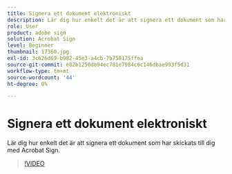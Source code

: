 ```yaml
---
title: Signera ett dokument elektroniskt
description: Lär dig hur enkelt det är att signera ett dokument som har skickats till dig med Acrobat Sign
role: User
product: adobe sign
solution: Acrobat Sign
level: Beginner
thumbnail: 17360.jpg
exl-id: 3c626d69-b982-45e3-a4cb-7b758175ffea
source-git-commit: e02b1250de94ec781e7984c6c146dbae993f5d31
workflow-type: tm+mt
source-wordcount: '44'
ht-degree: 0%

---
```


# Signera ett dokument elektroniskt

Lär dig hur enkelt det är att signera ett dokument som har skickats till dig med Acrobat Sign.

>[!VIDEO](https://video.tv.adobe.com/v/17360?hidetitle=true)
